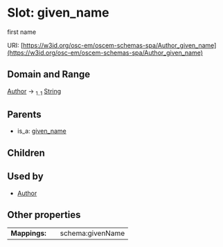 
# Slot: given_name

first name

URI: [https://w3id.org/osc-em/oscem-schemas-spa/Author_given_name](https://w3id.org/osc-em/oscem-schemas-spa/Author_given_name)


## Domain and Range

[Author](Author.md) &#8594;  <sub>1..1</sub> [String](types/String.md)

## Parents

 *  is_a: [given_name](given_name.md)

## Children


## Used by

 * [Author](Author.md)

## Other properties

|  |  |  |
| --- | --- | --- |
| **Mappings:** | | schema:givenName |